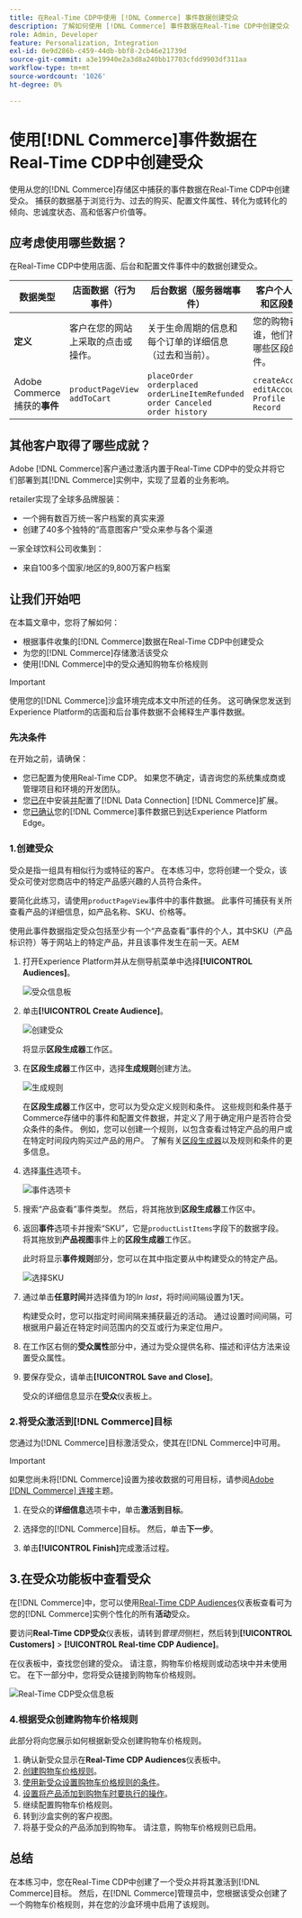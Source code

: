 ```yaml
---
title: 在Real-Time CDP中使用 [!DNL Commerce] 事件数据创建受众
description: 了解如何使用 [!DNL Commerce] 事件数据在Real-Time CDP中创建受众
role: Admin, Developer
feature: Personalization, Integration
exl-id: 0e9d286b-c459-44db-bbf8-2cb46e21739d
source-git-commit: a3e19940e2a3d8a240bb17703cfdd9903df311aa
workflow-type: tm+mt
source-wordcount: '1026'
ht-degree: 0%

---
```


# 使用[!DNL Commerce]事件数据在Real-Time CDP中创建受众

使用从您的[!DNL Commerce]存储区中捕获的事件数据在Real-Time CDP中创建受众。 捕获的数据基于浏览行为、过去的购买、配置文件属性、转化为或转化的倾向、忠诚度状态、高和低客户价值等。

## 应考虑使用哪些数据？

在Real-Time CDP中使用店面、后台和配置文件事件中的数据创建受众。

| 数据类型 | 店面数据（行为事件） | 后台数据（服务器端事件） | 客户个人资料和区段数据 |
|---|---|---|---|
| **定义** | 客户在您的网站上采取的点击或操作。 | 关于生命周期的信息和每个订单的详细信息（过去和当前）。 | 您的购物者是谁，他们符合哪些区段的条件。 |
| Adobe Commerce捕获的&#x200B;**事件** | `productPageView`<br>`addToCart` | `placeOrder`<br>`orderplaced`<br>`orderLineItemRefunded`<br>`order Canceled`<br>`order history` | `createAccount`<br>`editAccount`<br>`Profile Record` |

## 其他客户取得了哪些成就？

Adobe [!DNL Commerce]客户通过激活内置于Real-Time CDP中的受众并将它们部署到其[!DNL Commerce]实例中，实现了显着的业务影响。

retailer实现了全球多品牌服装：

- 一个拥有数百万统一客户档案的真实来源
- 创建了40多个独特的“高意图客户”受众来参与各个渠道

一家全球饮料公司收集到：

- 来自100多个国家/地区的9,800万客户档案

## 让我们开始吧

在本篇文章中，您将了解如何：

- 根据事件收集的[!DNL Commerce]数据在Real-Time CDP中创建受众
- 为您的[!DNL Commerce]存储激活该受众
- 使用[!DNL Commerce]中的受众通知购物车价格规则

>[!IMPORTANT]
>
>使用您的[!DNL Commerce]沙盒环境完成本文中所述的任务。 这可确保您发送到Experience Platform的店面和后台事件数据不会稀释生产事件数据。

### 先决条件

在开始之前，请确保：

- 您已配置为使用Real-Time CDP。 如果您不确定，请咨询您的系统集成商或管理项目和环境的开发团队。
- 您[已在](install.md)中安装[并](connect-data.md)配置了[!DNL Data Connection] [!DNL Commerce]扩展。
- 您[已确认](connect-data.md#confirm-that-event-data-is-collected)您的[!DNL Commerce]事件数据已到达Experience Platform Edge。

### 1.创建受众

受众是指一组具有相似行为或特征的客户。 在本练习中，您将创建一个受众，该受众可使对您商店中的特定产品感兴趣的人员符合条件。

要简化此练习，请使用`productPageView`事件中的事件数据。 此事件可捕获有关所查看产品的详细信息，如产品名称、SKU、价格等。

使用此事件数据指定受众包括至少有一个“产品查看”事件的个人，其中SKU（产品标识符）等于网站上的特定产品，并且该事件发生在前一天。&#x200B;AEM

1. 打开Experience Platform并从左侧导航菜单中选择&#x200B;**[!UICONTROL Audiences]**。

   ![受众信息板](assets/audience-left-rail.png)

1. 单击&#x200B;**[!UICONTROL Create Audience]**。

   ![创建受众](assets/browse-create-audience.png)

   将显示&#x200B;**区段生成器**&#x200B;工作区。

1. 在&#x200B;**区段生成器**&#x200B;工作区中，选择&#x200B;**生成规则**&#x200B;创建方法。

   ![生成规则](assets/build-rule.png)

   在&#x200B;**区段生成器**&#x200B;工作区中，您可以为受众定义规则和条件&#x200B;。 这些规则和条件基于Commerce存储中的事件和配置文件数据，并定义了用于确定用户是否符合受众条件的条件。 例如，您可以创建一个规则，以包含查看过特定产品的用户或在特定时间段内购买过产品的用户。 了解有关[区段生成器](https://experienceleague.adobe.com/zh-hans/docs/experience-platform/segmentation/ui/segment-builder)以及规则和条件的更多信息。

1. 选择[事件](https://experienceleague.adobe.com/zh-hans/docs/experience-platform/segmentation/ui/segment-builder#events)选项卡。

   ![事件选项卡](assets/audience-events-tab.png)

1. 搜索“产品查看”事件类型。 然后，将其拖放到&#x200B;**区段生成器**&#x200B;工作区中。

1. 返回&#x200B;**事件**&#x200B;选项卡并搜索“SKU”，它是`productListItems`字段下的数据字段。 将其拖放到&#x200B;**产品视图**&#x200B;事件上的&#x200B;**区段生成器**&#x200B;工作区。

   此时将显示&#x200B;**事件规则**&#x200B;部分，您可以在其中指定要从中构建受众的特定产品。

   ![选择SKU](assets/audience-addsku.png)

1. 通过单击&#x200B;**任意时间**&#x200B;并选择值为&#x200B;*1*&#x200B;的&#x200B;*In last*，将时间间隔设置为1天。

   构建受众时，您可以指定时间间隔来捕获最近的活动。 通过设置时间间隔，可根据用户最近在特定时间范围内的交互或行为来定位用户。

1. 在工作区右侧的&#x200B;**受众属性**&#x200B;部分中，通过为受众提供名称、描述和评估方法来设置受众属性。

1. 要保存受众，请单击&#x200B;**[!UICONTROL Save and Close]**。

   受众的详细信息显示在&#x200B;**受众**&#x200B;仪表板上。

### 2.将受众激活到[!DNL Commerce]目标

您通过为[!DNL Commerce]目标激活受众，使其在[!DNL Commerce]中可用。

>[!IMPORTANT]
>
>如果您尚未将[!DNL Commerce]设置为接收数据的可用目标，请参阅[Adobe [!DNL Commerce] 连接](https://experienceleague.adobe.com/zh-hans/docs/experience-platform/destinations/catalog/personalization/adobe-commerce)主题。

1. 在受众的&#x200B;**详细信息**&#x200B;选项卡中，单击&#x200B;**激活到目标**。

1. 选择您的[!DNL Commerce]目标。 然后，单击&#x200B;**下一步**。

1. 单击&#x200B;**[!UICONTROL Finish]**&#x200B;完成激活过程。

## 3.在受众功能板中查看受众

在[!DNL Commerce]中，您可以使用[Real-Time CDP Audiences](https://experienceleague.adobe.com/zh-hans/docs/experience-platform/destinations/ui/activate/activate-edge-personalization-destinations)仪表板查看可为您的[!DNL Commerce]实例个性化的所有&#x200B;**活动**&#x200B;受众。

要访问&#x200B;**Real-Time CDP受众**&#x200B;仪表板，请转到&#x200B;_管理员_&#x200B;侧栏，然后转到&#x200B;**[!UICONTROL Customers]** > **[!UICONTROL Real-time CDP Audience]**。

在仪表板中，查找您创建的受众。 请注意，购物车价格规则或动态块中并未使用它。 在下一部分中，您将受众链接到购物车价格规则。

![Real-Time CDP受众信息板](assets/real-time-cdp-dashboard.png)

### 4.根据受众创建购物车价格规则

此部分将向您展示如何根据新受众创建购物车价格规则。

1. 确认新受众显示在&#x200B;**Real-Time CDP Audiences**&#x200B;仪表板中。
1. [创建购物车价格规则](https://experienceleague.adobe.com/zh-hans/docs/commerce-admin/marketing/promotions/cart-rules/price-rules-cart-create)。
1. [使用新受众设置购物车价格规则的条件](https://experienceleague.adobe.com/zh-hans/docs/commerce-admin/marketing/promotions/cart-rules/price-rules-cart-create#use-real-time-cdp-audiences-to-set-a-condition)。
1. [设置将产品添加到购物车时要执行的操作](https://experienceleague.adobe.com/zh-hans/docs/commerce-admin/marketing/promotions/cart-rules/price-rules-cart-create#step-3-define-the-actions)。
1. 继续配置购物车价格规则。
1. 转到沙盒实例的客户视图。
1. 将基于受众的产品添加到购物车。 请注意，购物车价格规则已启用。

## 总结

在本练习中，您在Real-Time CDP中创建了一个受众并将其激活到[!DNL Commerce]目标。 然后，在[!DNL Commerce]管理员中，您根据该受众创建了一个购物车价格规则，并在您的沙盒环境中启用了该规则。
